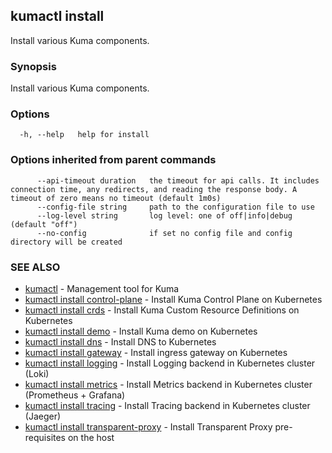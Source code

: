 ## kumactl install

Install various Kuma components.

### Synopsis

Install various Kuma components.

### Options

```
  -h, --help   help for install
```

### Options inherited from parent commands

```
      --api-timeout duration   the timeout for api calls. It includes connection time, any redirects, and reading the response body. A timeout of zero means no timeout (default 1m0s)
      --config-file string     path to the configuration file to use
      --log-level string       log level: one of off|info|debug (default "off")
      --no-config              if set no config file and config directory will be created
```

### SEE ALSO

* [kumactl](kumactl.md)	 - Management tool for Kuma
* [kumactl install control-plane](kumactl_install_control-plane.md)	 - Install Kuma Control Plane on Kubernetes
* [kumactl install crds](kumactl_install_crds.md)	 - Install Kuma Custom Resource Definitions on Kubernetes
* [kumactl install demo](kumactl_install_demo.md)	 - Install Kuma demo on Kubernetes
* [kumactl install dns](kumactl_install_dns.md)	 - Install DNS to Kubernetes
* [kumactl install gateway](kumactl_install_gateway.md)	 - Install ingress gateway on Kubernetes
* [kumactl install logging](kumactl_install_logging.md)	 - Install Logging backend in Kubernetes cluster (Loki)
* [kumactl install metrics](kumactl_install_metrics.md)	 - Install Metrics backend in Kubernetes cluster (Prometheus + Grafana)
* [kumactl install tracing](kumactl_install_tracing.md)	 - Install Tracing backend in Kubernetes cluster (Jaeger)
* [kumactl install transparent-proxy](kumactl_install_transparent-proxy.md)	 - Install Transparent Proxy pre-requisites on the host

